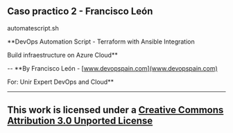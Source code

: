 
Caso practico 2 - Francisco León   
---

automatescript.sh

**DevOps Automation Script - Terraform with Ansible Integration

Build infraestructure on Azure Cloud**

--
**By Francisco León - [www.devopspain.com](www.devopspain.com)

For: Unir Expert DevOps and Cloud**

---
This work is licensed under a [Creative Commons Attribution 3.0 Unported License](http://creativecommons.org/licenses/by/3.0/deed.en_US)
---
